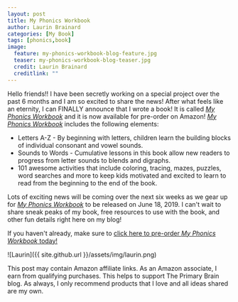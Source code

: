 ```yaml
---
layout: post
title: My Phonics Workbook
author: Laurin Brainard
categories: [My Book]
tags: [phonics,book]
image:
  feature: my-phonics-workbook-blog-feature.jpg
  teaser: my-phonics-workbook-blog-teaser.jpg
  credit: Laurin Brainard
  creditlink: ""
---
```

Hello friends!! I have been secretly working on a special project over the past 6 months and I am so excited to share the news! After what feels like an eternity, I can FINALLY announce that I wrote a book! It is called [_My Phonics Workbook_](https://amzn.to/2DTwFlP) and it is now available for pre-order on Amazon! [_My Phonics Workbook_](https://amzn.to/2DTwFlP) includes the following elements:
* Letters A-Z - By beginning with letters, children learn the building blocks of individual consonant and vowel sounds.
* Sounds to Words - Cumulative lessons in this book allow new readers to progress from letter sounds to blends and digraphs.
* 101 awesome activities that include coloring, tracing, mazes, puzzles, word searches and more to keep kids motivated and excited to learn to read from the beginning to the end of the book.

Lots of exciting news will be coming over the next six weeks as we gear up for [_My Phonics Workbook_](https://amzn.to/2DTwFlP) to be released on June 18, 2019. I can't wait to share sneak peaks of my book, free resources to use with the book, and other fun details right here on my blog! 

If you haven't already, make sure to [click here to pre-order _My Phonics Workbook_ today!](https://amzn.to/2DTwFlP)

![Laurin]({{ site.github.url }}/assets/img/laurin.png)

This post may contain Amazon affiliate links. As an Amazon associate, I earn from qualifying purchases. This helps to support The Primary Brain blog. As always, I only recommend products that I love and all ideas shared are my own. 
